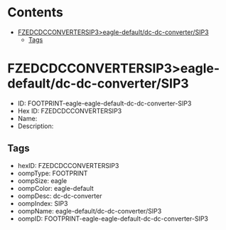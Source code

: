 



Contents
========

* [FZEDCDCCONVERTERSIP3>eagle-default/dc-dc-converter/SIP3](#fzedcdcconvertersip3eagle-defaultdc-dc-convertersip3)
	* [Tags](#tags)

# FZEDCDCCONVERTERSIP3>eagle-default/dc-dc-converter/SIP3

- ID: FOOTPRINT-eagle-eagle-default-dc-dc-converter-SIP3
- Hex ID: FZEDCDCCONVERTERSIP3
- Name: 
- Description: 

## Tags

- hexID: FZEDCDCCONVERTERSIP3
- oompType: FOOTPRINT
- oompSize: eagle
- oompColor: eagle-default
- oompDesc: dc-dc-converter
- oompIndex: SIP3
- oompName: eagle-default/dc-dc-converter/SIP3
- oompID: FOOTPRINT-eagle-eagle-default-dc-dc-converter-SIP3
